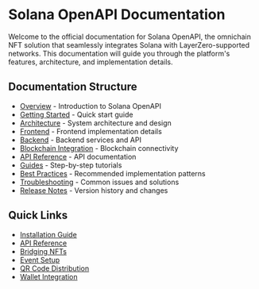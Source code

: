 # Solana OpenAPI Documentation

Welcome to the official documentation for Solana OpenAPI, the omnichain NFT solution that seamlessly integrates Solana with LayerZero-supported networks. This documentation will guide you through the platform's features, architecture, and implementation details.

## Documentation Structure

- [Overview](./overview.md) - Introduction to Solana OpenAPI
- [Getting Started](./getting-started.md) - Quick start guide
- [Architecture](./architecture/README.md) - System architecture and design
- [Frontend](./frontend/README.md) - Frontend implementation details
- [Backend](./backend/README.md) - Backend services and API
- [Blockchain Integration](./blockchain/README.md) - Blockchain connectivity
- [API Reference](./api-reference/README.md) - API documentation
- [Guides](./guides/README.md) - Step-by-step tutorials
- [Best Practices](./best-practices.md) - Recommended implementation patterns
- [Troubleshooting](./troubleshooting.md) - Common issues and solutions
- [Release Notes](./release-notes.md) - Version history and changes

## Quick Links

- [Installation Guide](./getting-started.md#installation)
- [API Reference](./api-reference/README.md)
- [Bridging NFTs](./guides/bridging-nfts.md)
- [Event Setup](./guides/event-setup.md)
- [QR Code Distribution](./guides/qr-code-distribution.md)
- [Wallet Integration](./guides/wallet-integration.md)
